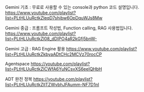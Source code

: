 Gemini 기초 : 무료로 사용할 수 있는 console과 python 코드 설명입니다.
https://www.youtube.com/playlist?list=PLtHLUuRctkZleqD7shibw6OpDquWJs8Mw


Gemini 중급 : 프롬프트 작성법, Function calling, RAG 사용법입니다.
https://www.youtube.com/playlist?list=PLtHLUuRctkZl08_dDIPO4aR2kGfj5bnW-


Gemini 고급 : RAG Engine 활용
https://www.youtube.com/playlist?list=PLtHLUuRctkZkbyaADtCHc2MCVz70rocCP


Agentspace
https://youtube.com/playlist?list=PLtHLUuRctkZlCWfA6YuNCsvXS6eeIQHbH


ADT 완전 정복
https://youtube.com/playlist?list=PLtHLUuRctkZllTZWvbhJFAumm-NF7D1nI

